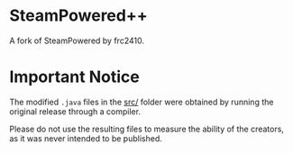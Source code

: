 # SteamPowered++

A fork of SteamPowered by frc2410.

# Important Notice

The modified `.java` files in the [src/](src/) folder were obtained by running the original release through a compiler.

Please do not use the resulting files to measure the ability of the creators, as it was never intended to be published.
